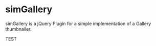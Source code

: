 # simGallery
simGallery is a jQuery Plugin for a simple implementation of a Gallery thumbnailer.


TEST